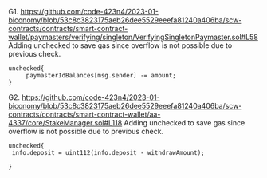 G1. https://github.com/code-423n4/2023-01-biconomy/blob/53c8c3823175aeb26dee5529eeefa81240a406ba/scw-contracts/contracts/smart-contract-wallet/paymasters/verifying/singleton/VerifyingSingletonPaymaster.sol#L58
Adding unchecked to save gas since overflow is not possible due to previous check.
```
unchecked{
     paymasterIdBalances[msg.sender] -= amount;
}

```

G2. https://github.com/code-423n4/2023-01-biconomy/blob/53c8c3823175aeb26dee5529eeefa81240a406ba/scw-contracts/contracts/smart-contract-wallet/aa-4337/core/StakeManager.sol#L118
Adding unchecked to save gas since overflow is not possible due to previous check.
```
unchecked{
 info.deposit = uint112(info.deposit - withdrawAmount);
 
}
```